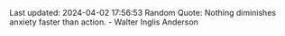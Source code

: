 Last updated: 2024-04-02 17:56:53
Random Quote: Nothing diminishes anxiety faster than action. - Walter Inglis Anderson
